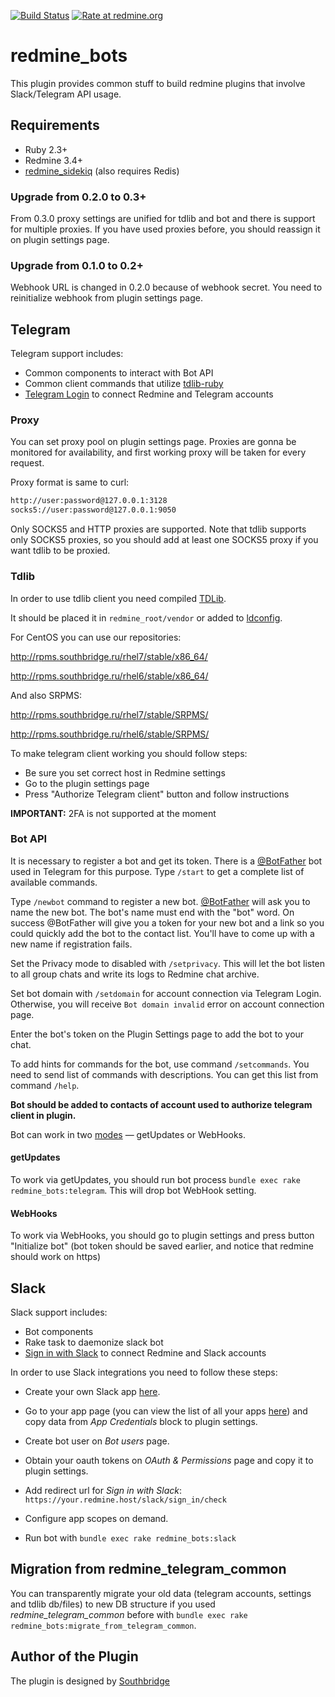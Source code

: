 [![Build Status](https://travis-ci.org/centosadmin/redmine_bots.svg?branch=master)](https://travis-ci.org/centosadmin/redmine_bots)
[![Rate at redmine.org](http://img.shields.io/badge/rate%20at-redmine.org-blue.svg?style=flat)](http://www.redmine.org/plugins/redmine_bots)

# redmine_bots

This plugin provides common stuff to build redmine plugins that involve Slack/Telegram API usage.

## Requirements

* Ruby 2.3+
* Redmine 3.4+
* [redmine_sidekiq](https://github.com/southbridgeio/redmine_sidekiq) (also requires Redis)

### Upgrade from 0.2.0 to 0.3+

From 0.3.0 proxy settings are unified for tdlib and bot and there is support for multiple proxies.
If you have used proxies before, you should reassign it on plugin settings page.

### Upgrade from 0.1.0 to 0.2+

Webhook URL is changed in 0.2.0 because of webhook secret. You need to reinitialize webhook from plugin settings page.

## Telegram

Telegram support includes:

* Common components to interact with Bot API
* Common client commands that utilize [tdlib-ruby](https://github.com/centosadmin/tdlib-ruby)
* [Telegram Login](https://core.telegram.org/widgets/login) to connect Redmine and Telegram accounts


### Proxy

You can set proxy pool on plugin settings page. Proxies are gonna be monitored for availability, and first working proxy will be taken for every request.

Proxy format is same to curl:

```bash
http://user:password@127.0.0.1:3128
socks5://user:password@127.0.0.1:9050
```

Only SOCKS5 and HTTP proxies are supported.
Note that tdlib supports only SOCKS5 proxies, so you should add at least one SOCKS5 proxy if you want tdlib to be proxied.

### Tdlib
In order to use tdlib client you need compiled [TDLib](https://github.com/tdlib/td).

  It should be placed it in `redmine_root/vendor` or added to [ldconfig](https://www.systutorials.com/docs/linux/man/8-ldconfig/).

  For CentOS you can use our repositories:

  http://rpms.southbridge.ru/rhel7/stable/x86_64/

  http://rpms.southbridge.ru/rhel6/stable/x86_64/

  And also SRPMS:

  http://rpms.southbridge.ru/rhel7/stable/SRPMS/

  http://rpms.southbridge.ru/rhel6/stable/SRPMS/
  
To make telegram client working you should follow steps:

* Be sure you set correct host in Redmine settings
* Go to the plugin settings page
* Press "Authorize Telegram client" button and follow instructions

**IMPORTANT:** 2FA is not supported at the moment

### Bot API

It is necessary to register a bot and get its token.
There is a [@BotFather](https://telegram.me/botfather) bot used in Telegram for this purpose.
Type `/start` to get a complete list of available commands.

Type `/newbot` command to register a new bot.
[@BotFather](https://telegram.me/botfather) will ask you to name the new bot. The bot's name must end with the "bot" word.
On success @BotFather will give you a token for your new bot and a link so you could quickly add the bot to the contact list.
You'll have to come up with a new name if registration fails.

Set the Privacy mode to disabled with `/setprivacy`. This will let the bot listen to all group chats and write its logs to Redmine chat archive.

Set bot domain with `/setdomain` for account connection via Telegram Login. Otherwise, you will receive `Bot domain invalid` error on account connection page.

Enter the bot's token on the Plugin Settings page to add the bot to your chat.

To add hints for commands for the bot, use command `/setcommands`. You need to send list of commands with descriptions. You can get this list from command `/help`.

**Bot should be added to contacts of account used to authorize telegram client in plugin.**

Bot can work in two [modes](https://core.telegram.org/bots/api#getting-updates) — getUpdates or WebHooks.

#### getUpdates

To work via getUpdates, you should run bot process `bundle exec rake redmine_bots:telegram`.
This will drop bot WebHook setting.


#### WebHooks

To work via WebHooks, you should go to plugin settings and press button "Initialize bot"
(bot token should be saved earlier, and notice that redmine should work on https)

## Slack

Slack support includes:

* Bot components
* Rake task to daemonize slack bot
* [Sign in with Slack](https://api.slack.com/docs/sign-in-with-slack) to connect Redmine and Slack accounts

In order to use Slack integrations you need to follow these steps:

* Create your own Slack app [here](https://api.slack.com/apps?new_app=1).

* Go to your app page (you can view the list of all your apps [here](https://api.slack.com/apps)) and copy data from *App Credentials* block to plugin settings.

* Create bot user on *Bot users* page.

* Obtain your oauth tokens on *OAuth & Permissions* page and copy it to plugin settings.

* Add redirect url for *Sign in with Slack*: `https://your.redmine.host/slack/sign_in/check`

* Configure app scopes on demand.

* Run bot with `bundle exec rake redmine_bots:slack`

## Migration from redmine_telegram_common

You can transparently migrate your old data (telegram accounts, settings and tdlib db/files) to new DB structure if you used *redmine_telegram_common* before with `bundle exec rake redmine_bots:migrate_from_telegram_common`.


## Author of the Plugin

The plugin is designed by [Southbridge](https://southbridge.io)
